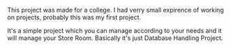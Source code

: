 This project was made for a college. I had verry small expirence of working on projects, probably this was my first project.  

It's a simple project which you can manage according to your needs and it will manage your Store Room. Basically it's just Database Handling Project. 

